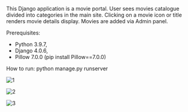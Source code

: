This Django application is a movie portal. User sees movies catalogue divided into categories in the main site. Clicking on a movie icon or title renders movie details display. Movies are added via Admin panel.

Prerequisites:

- Python 3.9.7,
- Django 4.0.6,
- Pillow 7.0.0 (pip install Pillow==7.0.0)
	
How to run:
python manage.py runserver





![1](https://user-images.githubusercontent.com/89083426/186764553-6d083e78-390b-46cd-9d41-2813bd38d68a.png)










![2](https://user-images.githubusercontent.com/89083426/186764571-ec1c18de-6796-4666-8df4-e9070e51fcd0.png)















![3](https://user-images.githubusercontent.com/89083426/186764585-bbc97cd3-caa0-48d5-9aac-41d06e6fbb21.png)



